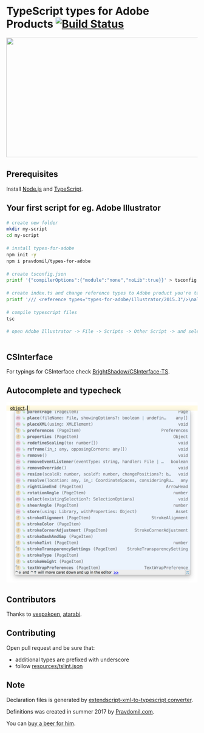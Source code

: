 # TypeScript types for Adobe Products [![Build Status](https://travis-ci.org/pravdomil/types-for-adobe.svg?branch=master)](https://travis-ci.org/pravdomil/types-for-adobe)
[<img src="https://i.imgur.com/VMx9MeE.jpg" width="560" height="315" />](http://youtu.be/h-c7A8pQzx8)

## Prerequisites
Install [Node.js](https://nodejs.org/en/download/) and [TypeScript](https://www.typescriptlang.org/#download-links).

## Your first script for eg. Adobe Illustrator
```bash
# create new folder
mkdir my-script
cd my-script

# install types-for-adobe
npm init -y
npm i pravdomil/types-for-adobe

# create tsconfig.json
printf '{"compilerOptions":{"module":"none","noLib":true}}' > tsconfig.json

# create index.ts and change reference types to Adobe product you're targeting
printf '/// <reference types="types-for-adobe/illustrator/2015.3"/>\nalert(String(app));\n' > index.ts

# compile typescript files
tsc

# open Adobe Illustrator -> File -> Scripts -> Other Script -> and select index.js
 
```

## CSInterface
For typings for CSInterface check [BrightShadow/CSInterface-TS](https://github.com/BrightShadow/CSInterface-TS).

## Autocomplete and typecheck
<img src="resources/autocomplete.png"/>

## Contributors
Thanks to [vespakoen](https://github.com/vespakoen), [atarabi](https://github.com/atarabi).

## Contributing
Open pull request and be sure that:
- additional types are prefixed with underscore
- follow [resources/tslint.json](resources/tslint.json)

## Note
Declaration files is generated by [extendscript-xml-to-typescript converter](https://github.com/pravdomil/extendscript-xml-to-typescript).

Definitions was created in summer 2017 by [Pravdomil.com](https://pravdomil.com).

You can [buy a beer for him](https://www.paypal.com/cgi-bin/webscr?cmd=_s-xclick&hosted_button_id=BCL2X3AFQBAP2&item_name=types-for-adobe%20Beer).
